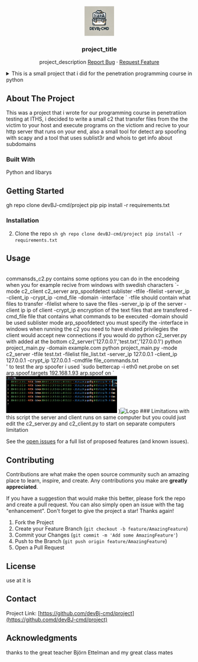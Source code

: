 <!-- Improved compatibility of back to top link: See: https://github.com/othneildrew/Best-README-Template/pull/73 -->
<a id="readme-top"></a>
<!--
*** Thanks for checking out the Best-README-Template. If you have a suggestion
*** that would make this better, please fork the repo and create a pull request
*** or simply open an issue with the tag "enhancement".
*** Don't forget to give the project a star!
*** Thanks again! Now go create something AMAZING! :D
-->



<!-- PROJECT SHIELDS -->
<!--
*** I'm using markdown "reference style" links for readability.
*** Reference links are enclosed in brackets [ ] instead of parentheses ( ).
*** See the bottom of this document for the declaration of the reference variables
*** for contributors-url, forks-url, etc. This is an optional, concise syntax you may use.
*** https://www.markdownguide.org/basic-syntax/#reference-style-links
-->

<!-- PROJECT LOGO -->
<br />
<div align="center">
    <img src="img/logo.jpg" alt="Logo" width="80" height="80">
  </a>

<h3 align="center">project_title</h3>

  <p align="center">
    project_description
    <a href="https://github.com/devBJ-cmd/project/issues/new?labels=bug&template=bug-report---.md">Report Bug</a>
    ·
    <a href="https://github.com/devBJ-cmd/project/issues/new?labels=enhancement&template=feature-request---.md">Request Feature</a>
  </p>
</div>



<!-- TABLE OF CONTENTS -->
<details>
  <summary>This is a small project that i did for the penetration programming course in python</summary>
  <ol>
    <li>
      <a href="#about-the-project">make a program with some various tools that can help in penetration testing </a>
      <ul>
        <li><a href="#built-with">Python</a></li>
      </ul>
    </li>
    <li>
      <a href="#getting-started">Getting Started</a>
      <ul>
        <li><a href="#prerequisites">Python version 3.12.7 and pip </a></li>
        <li><a href="#installation">gh repo clone devBJ-cmd/project pip pip install -r requirements.txt</a></li>
      </ul>
    </li>
    <li><a href="#usage">python project_main.py -mode <c2_client c2_server arp_spoofdetect sublister> </a></li>
    <li><a href="#roadmap">Roadmap</a></li>
    <li><a href="#contributing">Contributing</a></li>
    <li><a href="#license">License</a></li>
    <li><a href="#contact">Contact</a></li>
    <li><a href="#acknowledgments">Acknowledgments</a></li>
  </ol>
</details>



<!-- ABOUT THE PROJECT -->
## About The Project
This was a project that i wrote for our programming course in penetratiion testing at ITHS, i decided to write a small c2 that transfer files from the the victim to your host and execute programs on the victiom and recive to your http server that runs on your end, also a small tool for detect arp spoofing with scapy and a tool that uses sublist3r and whois to get info about subdomains 



### Built With

Python and libarys 




<!-- GETTING STARTED -->
## Getting Started
gh repo clone devBJ-cmd/project pip pip install -r requirements.txt




### Installation
2. Clone the repo
  `sh
 gh repo clone devBJ-cmd/project
 pip install -r requirements.txt
  `


<!-- USAGE EXAMPLES -->
## Usage
<br>
commansds_c2.py contains some options you can do in the encodeing when you for example recive from windows with swedish characters
`-mode c2_client c2_server arp_spoofdetect sublister -tfile -filelist -server_ip -client_ip -crypt_ip -cmd_file -domain -interface  `
-tfile should contain what files to transfer 
-filelist where to save the files 
-server_ip ip of the server
-client ip ip of client
-crypt_ip encryption of the text files that are transfered 
-cmd_file  file that contains what commands to be executed 
-domain should be used sublister 
mode arp_spoofdetect you must specify the -interface 
in windows when running the c2 you need to have elvated privilegies 
the client would accept new connections if you would do python c2_server.py with added at the bottom c2_server('127.0.0.1','test.txt','127.0.0.1')
python project_main.py -domain example.com 
python project_main.py -mode c2_server -tfile test.txt -filelist file_list.txt -server_ip 127.0.0.1 -client_ip 127.0.0.1 -crypt_ip 127.0.0.1  -cmdfile file_commands.txt

<br>
'
to test the arp spoofer i used 
`sudo bettercap -i eth0 
net.probe on
set arp.spoof.targets 192.168.1.93 
arp.spoof on
`
<img src="img/spoofedip.png" alt="Logo" width="300" height="100">
)<img src="img/c2.jpg" alt="Logo" width="200" height="150">
### Limitations 
with this script the server and client runs on same computer but you could just edit the c2_server.py and c2_client.py to start on separate computers
limitation 

See the [open issues](https://github.com/github_username/repo_name/issues) for a full list of proposed features (and known issues).

<!-- CONTRIBUTING -->
## Contributing

Contributions are what make the open source community such an amazing place to learn, inspire, and create. Any contributions you make are **greatly appreciated**.

If you have a suggestion that would make this better, please fork the repo and create a pull request. You can also simply open an issue with the tag "enhancement".
Don't forget to give the project a star! Thanks again!

1. Fork the Project
2. Create your Feature Branch (`git checkout -b feature/AmazingFeature`)
3. Commit your Changes (`git commit -m 'Add some AmazingFeature'`)
4. Push to the Branch (`git push origin feature/AmazingFeature`)
5. Open a Pull Request




<!-- LICENSE -->
## License

use at it is




<!-- CONTACT -->
## Contact



Project Link: [https://github.com/devBj-cmd/project](https://github.comd/devBJ-cmd/project)




<!-- ACKNOWLEDGMENTS -->
## Acknowledgments
thanks to the great teacher Björn Ettelman
and my great class mates
